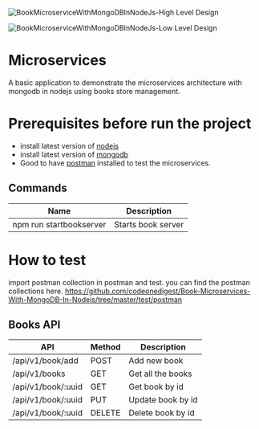 ![BookMicroserviceWithMongoDBInNodeJs-High Level Design](https://github.com/codeonedigest/Book-Microservices-With-MongoDB-In-Nodejs/assets/116933916/6a233bc1-91e3-44b3-8cc7-ec5baf85a924)

![BookMicroserviceWithMongoDBInNodeJs-Low Level Design](https://github.com/codeonedigest/Book-Microservices-With-MongoDB-In-Nodejs/assets/116933916/7daa5f72-b9ac-4be6-bcbc-3e77f8803603)


# Microservices 

A basic application to demonstrate the microservices architecture with mongodb in nodejs using books store management.

# Prerequisites before run the project 
- install latest version of [nodejs](https://nodejs.org/en/download)
- install latest version of [mongodb](https://www.mongodb.com/try/download/community?tck=docs_server)
- Good to have [postman](https://www.postman.com/downloads/) installed to test the microservices.

## Commands

| Name | Description |
--- | --- |
| npm run startbookserver| Starts book server|

# How to test
import postman collection in postman and test.
you can find the postman collections here. 
https://github.com/codeonedigest/Book-Microservices-With-MongoDB-In-Nodejs/tree/master/test/postman


## Books API
| API | Method| Description |
|--- | --- |--- |
| /api/v1/book/add |POST| Add new book |
|/api/v1/books|GET|Get all the books|
| /api/v1/book/:uuid |GET| Get book by id |
| /api/v1/book/:uuid |PUT| Update book by id |
| /api/v1/book/:uuid |DELETE| Delete book by id |

